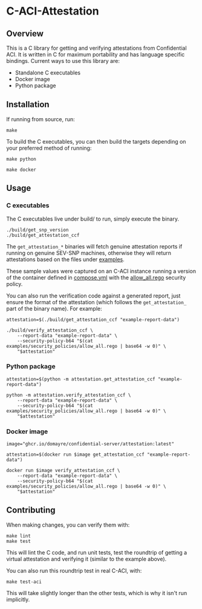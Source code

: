 # C-ACI-Attestation

## Overview

This is a C library for getting and verifying attestations from Confidential ACI. It is written in C for maximum portability and has language specific bindings. Current ways to use this library are:

- Standalone C executables
- Docker image
- Python package

## Installation

If running from source, run:

```
make
```

To build the C executables, you can then build the targets depending on your preferred method of running:

```
make python
```

```
make docker
```

## Usage

### C executables

The C executables live under build/ to run, simply execute the binary.

```
./build/get_snp_version
./build/get_attestation_ccf
```

The `get_attestation_*` binaries will fetch genuine attestation reports if running on genuine SEV-SNP machines, otherwise they will return attestations based on the files under [examples](examples/).

These sample values were captured on an C-ACI instance running a version of the container defined in [compose.yml](compose.yml) with the [allow_all.rego](examples/security_policies/allow_all.rego) security policy.

You can also run the verification code against a generated report, just ensure the format of the attestation (which follows the `get_attestation_` part of the binary name). For example:

```
attestation=$(./build/get_attestation_ccf "example-report-data")

./build/verify_attestation_ccf \
    --report-data "example-report-data" \
    --security-policy-b64 "$(cat examples/security_policies/allow_all.rego | base64 -w 0)" \
    "$attestation"
```

### Python package

```
attestation=$(python -m attestation.get_attestation_ccf "example-report-data")

python -m attestation.verify_attestation_ccf \
    --report-data "example-report-data" \
    --security-policy-b64 "$(cat examples/security_policies/allow_all.rego | base64 -w 0)" \
    "$attestation"
```

### Docker image

```
image="ghcr.io/domayre/confidential-server/attestation:latest"

attestation=$(docker run $image get_attestation_ccf "example-report-data")

docker run $image verify_attestation_ccf \
    --report-data "example-report-data" \
    --security-policy-b64 "$(cat examples/security_policies/allow_all.rego | base64 -w 0)" \
    "$attestation"
```

## Contributing

When making changes, you can verify them with:

```
make lint
make test
```

This will lint the C code, and run unit tests, test the roundtrip of getting a virtual attestation and verifying it (similar to the example above).

You can also run this roundtrip test in real C-ACI, with:

```
make test-aci
```

This will take slightly longer than the other tests, which is why it isn't run implicitly.